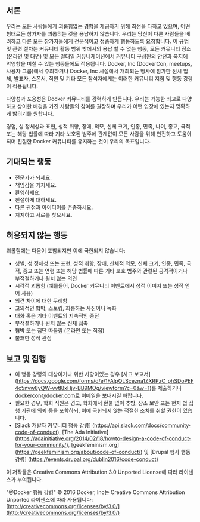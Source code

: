 ## 서론

우리는 모든 사람들에게 괴롭힘없는 경험을 제공하기 위해 최선을 다하고 있으며, 어떤 형태로든 참가자를 괴롭히는 것을 용납하지 않습니다. 우리는 당신이 다른 사람들을 배려하고 다른 모든 참가자들에게 전문적이고 정중하게 행동하도록 요청합니다. 이 규범 및 관련 절차는 커뮤니티 활동 범위 밖에서의 용납 할 수 없는 행동, 모든 커뮤니티 장소(온라인 및 대면) 및 모든 일대일 커뮤니케이션에서 커뮤니티 구성원의 안전과 복지에 악영향을 미칠 수 있는 행동들에도 적용됩니다. Docker, Inc (DockerCon, meetups, 사용자 그룹)에서 주최하거나 Docker, Inc 시설에서 개최되는 행사에 참가한 전시 업체, 발표자, 스폰서, 직원 및 기타 모든 참석자에게는 이러한 커뮤니티 지침 및 행동 강령이 적용됩니다.

다양성과 포용성은 Docker 커뮤니티를 강력하게 만듭니다. 우리는 가능한 최고로 다양하고 상이한 배경을 가진 사람들의 참여를 권장하며 우리가 어떤 입장에 있는지 명확하게 밝히기를 원합니다.

경험, 성 정체성과 표현, 성적 취향, 장애, 외모, 신체 크기, 인종, 민족, 나이, 종교, 국적 또는 해당 법률에 따라 기타 보호된 범주에 관계없이 모든 사람을 위해 안전하고 도움이되며 친절한 Docker 커뮤니티를 유지하는 것이 우리의 목표입니다.

## 기대되는 행동

- 전문가가 되세요.
- 책임감을 가지세요.
- 환영하세요.
- 친절하게 대하세요.
- 다른 관점과 아이디어를 존중하세요.
- 지지하고 서로를 찾으세요.

## 허용되지 않는 행동

괴롭힘에는 다음이 포함되지만 이에 국한되지 않습니다:

- 성별, 성 정체성 또는 표현, 성적 취향, 장애, 신체적 외모, 신체 크기, 인종, 민족, 국적, 종교 또는 연령 또는 해당 법률에 따른 기타 보호 범주와 관련된 공격적이거나 부적절하거나 원치 않는 의견
- 시각적 괴롭힘 (예를들어, Docker 커뮤니티 이벤트에서 성적 이미지 또는 성적 언어 사용)
- 의견 차이에 대한 무례함
- 고의적인 협박, 스토킹, 희롱하는 사진이나 녹화
- 대화 혹은 기타 이벤트의 지속적인 중단
- 부적절하거나 원치 않는 신체 접촉
- 협박 또는 집단 따돌림 (온라인 또는 직접)
- 불쾌한 성적 관심

## 보고 및 집행

- 이 행동 강령의 대상이거나 위반 사항이있는 경우 [사고 보고서] (https://docs.google.com/forms/d/e/1FAIpQLScezna1ZXRPzC_phSDoPEF4c5nvw8yQW-vvtI8xHjv-BB9MOg/viewform?c=0&w=1)를 제출하거나 dockercon@docker.com로 이메일을 보내시길 바랍니다.
- 필요한 경우, 학회 직원은 경고, 학회에서 환불 없이 추방, 장소 보안 또는 현지 법 집행 기관에 의뢰 등을 포함하되, 이에 국한되지 않는 적절한 조치를 취할 권한이 있습니다.
- [Slack 개발자 커뮤니티 행동 강령] (https://api.slack.com/docs/community-code-of-conduct), [The Ada Initiative] (https://adainitiative.org/2014/02/18/howto-design-a-code-of-conduct-for-your-community/), [geekfeminism.org] (https://geekfeminism.org/about/code-of-conduct/) 및 [Drupal 행사 행동 강령] (https://events.drupal.org/dublin2016/code-conduct)

이 저작물은 Creative Commons Attribution 3.0 Unported License에 따라 라이센스가 부여됩니다.

"@Docker 행동 강령" © 2016 Docker, Inc는 Creative Commons Attribution Unported 라이센스에 따라 사용됩니다: [http://creativecommons.org/licenses/by/3.0/](http://creativecommons.org/licenses/by/3.0/)
